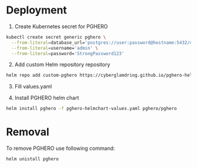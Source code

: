# Deployment

1. Create Kubernetes secret for PGHERO

```bash
kubectl create secret generic pghero \
  --from-literal=database_url='postgres://user:password@hostname:5432/dbname' \
  --from-literal=username='admin' \
  --from-literal=password='StrongPassword123'
```

2. Add custom Helm repository repository

```bash
helm repo add custom-pghero https://cyberglamdring.github.io/pghero-helmchart/ && helm repo update 
```

3. Fill values.yaml

4. Install PGHERO helm chart

```bash
helm install pghero -f pghero-helmchart-values.yaml pghero/pghero 
```

# Removal

To remove PGHERO use following command: 

```bash
helm unistall pghero
```
